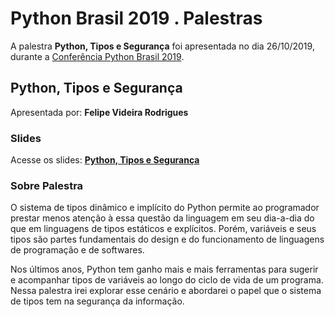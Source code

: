 # Python Brasil 2019 . Palestras


A palestra **Python, Tipos e Segurança** foi apresentada no dia 26/10/2019, durante a [Conferência Python Brasil 2019](http://2019.pythonbrasil.org.br).


## Python, Tipos e Segurança
Apresentada por: **Felipe Videira Rodrigues**

### Slides
Acesse os slides: **[Python, Tipos e Segurança](./pybr2019-felipe-videira-rodrigues-python-tipos-e-seguranca.pdf)**


### Sobre Palestra
O sistema de tipos dinâmico e implícito do Python permite ao programador prestar menos atenção à essa questão da linguagem em seu dia-a-dia do que em linguagens de tipos estáticos e explícitos. Porém, variáveis e seus tipos são partes fundamentais do design e do funcionamento de linguagens de programação e de softwares.

Nos últimos anos, Python tem ganho mais e mais ferramentas para sugerir e acompanhar tipos de variáveis ao longo do ciclo de vida de um programa. Nessa palestra irei explorar esse cenário e abordarei o papel que o sistema de tipos tem na segurança da informação.




